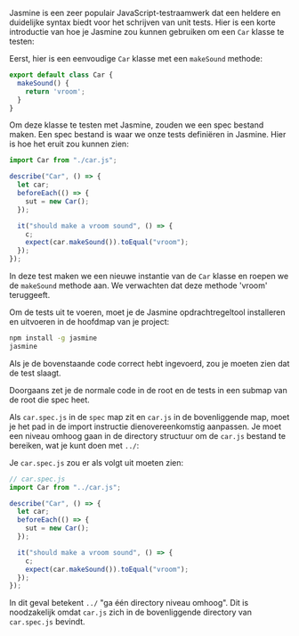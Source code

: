 Jasmine is een zeer populair JavaScript-testraamwerk dat een heldere en duidelijke syntax biedt voor het schrijven van unit tests. Hier is een korte introductie van hoe je Jasmine zou kunnen gebruiken om een `Car` klasse te testen:

Eerst, hier is een eenvoudige `Car` klasse met een `makeSound` methode:

```javascript
export default class Car {
  makeSound() {
    return 'vroom';
  }
}
```

Om deze klasse te testen met Jasmine, zouden we een spec bestand maken. Een spec bestand is waar we onze tests definiëren in Jasmine. Hier is hoe het eruit zou kunnen zien:

```javascript
import Car from "./car.js";

describe("Car", () => {
  let car;
  beforeEach(() => {
    sut = new Car();
  });

  it("should make a vroom sound", () => {
    c;
    expect(car.makeSound()).toEqual("vroom");
  });
});

```

In deze test maken we een nieuwe instantie van de `Car` klasse en roepen we de `makeSound` methode aan. We verwachten dat deze methode 'vroom' teruggeeft.

Om de tests uit te voeren, moet je de Jasmine opdrachtregeltool installeren en uitvoeren in de hoofdmap van je project:

```bash
npm install -g jasmine
jasmine
```

Als je de bovenstaande code correct hebt ingevoerd, zou je moeten zien dat de test slaagt.

Doorgaans zet je de normale code in de root en de tests in een submap van de root die spec heet.

Als `car.spec.js` in de `spec` map zit en `car.js` in de bovenliggende map, moet je het pad in de import instructie dienovereenkomstig aanpassen. Je moet een niveau omhoog gaan in de directory structuur om de `car.js` bestand te bereiken, wat je kunt doen met `../`:

Je `car.spec.js` zou er als volgt uit moeten zien:

```javascript
// car.spec.js
import Car from "../car.js";

describe("Car", () => {
  let car;
  beforeEach(() => {
    sut = new Car();
  });

  it("should make a vroom sound", () => {
    c;
    expect(car.makeSound()).toEqual("vroom");
  });
});

```

In dit geval betekent `../` "ga één directory niveau omhoog". Dit is noodzakelijk omdat `car.js` zich in de bovenliggende directory van `car.spec.js` bevindt.